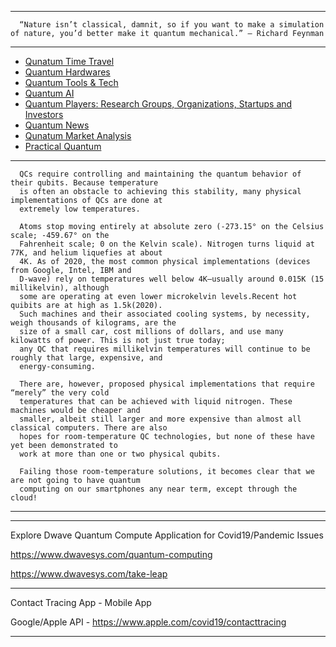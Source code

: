 ----------------

      “Nature isn’t classical, damnit, so if you want to make a simulation of nature, you’d better make it quantum mechanical.” — Richard Feynman

------------

- [Qunatum Time Travel](https://github.com/gopala-kr/Quantum-Dots/blob/master/02-QuantumML_ContactTracing/qtt.md)
- [Quantum Hardwares](https://quantumcomputingreport.com/scorecards/qubit-technology/)
- [Quantum Tools & Tech](https://github.com/gopala-kr/Quantum-Dots/blob/master/02-QuantumML_ContactTracing/q-t.md)
- [Quantum AI]()
- [Quantum Players: Research Groups, Organizations, Startups and Investors](https://quantumcomputingreport.com/news/)
- [Quantum News](https://quantumcomputingreport.com/news/)
- [Qunatum Market Analysis](https://github.com/gopala-kr/Quantum-Dots/blob/master/02-QuantumML_ContactTracing/q-m.md)
- [Practical Quantum](https://github.com/gopala-kr/Quantum-Dots/blob/master/02-QuantumML_ContactTracing/p-q.md)

------------------
      QCs require controlling and maintaining the quantum behavior of their qubits. Because temperature
      is often an obstacle to achieving this stability, many physical implementations of QCs are done at
      extremely low temperatures.
      
      Atoms stop moving entirely at absolute zero (-273.15° on the Celsius scale; -459.67° on the
      Fahrenheit scale; 0 on the Kelvin scale). Nitrogen turns liquid at 77K, and helium liquefies at about
      4K. As of 2020, the most common physical implementations (devices from Google, Intel, IBM and
      D-wave) rely on temperatures well below 4K—usually around 0.015K (15 millikelvin), although
      some are operating at even lower microkelvin levels.Recent hot quibits are at high as 1.5k(2020).
      Such machines and their associated cooling systems, by necessity, weigh thousands of kilograms, are the
      size of a small car, cost millions of dollars, and use many kilowatts of power. This is not just true today; 
      any QC that requires millikelvin temperatures will continue to be roughly that large, expensive, and 
      energy-consuming.
      
      There are, however, proposed physical implementations that require “merely” the very cold
      temperatures that can be achieved with liquid nitrogen. These machines would be cheaper and
      smaller, albeit still larger and more expensive than almost all classical computers. There are also
      hopes for room-temperature QC technologies, but none of these have yet been demonstrated to
      work at more than one or two physical qubits.
      
      Failing those room-temperature solutions, it becomes clear that we are not going to have quantum
      computing on our smartphones any near term, except through the cloud!

--------------
---------------------
Explore Dwave Quantum Compute Application for Covid19/Pandemic Issues
 
https://www.dwavesys.com/quantum-computing

https://www.dwavesys.com/take-leap
 
 -----------------
Contact Tracing App - Mobile App
 
Google/Apple API - https://www.apple.com/covid19/contacttracing
 
 ---------------
